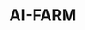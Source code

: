 # AI-FARM
<!-- wp:image {"id":509} -->
<figure class="wp-block-image"><img src="https://hirenlalani.files.wordpress.com/2020/12/thesmartgardeningproject_201205_191133_1.jpg" alt="" class="wp-image-509"/></figure>
<!-- /wp:image -->

<!-- wp:image {"id":511} -->
<figure class="wp-block-image"><img src="https://hirenlalani.files.wordpress.com/2020/12/thesmartgardeningproject_201205_191133_2.jpg" alt="" class="wp-image-511"/></figure>
<!-- /wp:image -->

<!-- wp:image {"id":512} -->
<figure class="wp-block-image"><img src="https://hirenlalani.files.wordpress.com/2020/12/thesmartgardeningproject_201205_191133_3.jpg" alt="" class="wp-image-512"/></figure>
<!-- /wp:image -->

<!-- wp:image {"id":510} -->
<figure class="wp-block-image"><img src="https://hirenlalani.files.wordpress.com/2020/12/thesmartgardeningproject_201205_191133_4.jpg" alt="" class="wp-image-510"/></figure>
<!-- /wp:image -->

<!-- wp:image {"id":514} -->
<figure class="wp-block-image"><img src="https://hirenlalani.files.wordpress.com/2020/12/thesmartgardeningproject_201205_191133_5.jpg" alt="" class="wp-image-514"/></figure>
<!-- /wp:image -->

<!-- wp:image {"id":513} -->
<figure class="wp-block-image"><img src="https://hirenlalani.files.wordpress.com/2020/12/thesmartgardeningproject_201205_191133_6.jpg" alt="" class="wp-image-513"/></figure>
<!-- /wp:image -->

<!-- wp:image {"id":515} -->
<figure class="wp-block-image"><img src="https://hirenlalani.files.wordpress.com/2020/12/thesmartgardeningproject_201205_191133_7.jpg" alt="" class="wp-image-515"/></figure>
<!-- /wp:image -->

<!-- wp:image {"id":516} -->
<figure class="wp-block-image"><img src="https://hirenlalani.files.wordpress.com/2020/12/thesmartgardeningproject_201205_191133_8.jpg" alt="" class="wp-image-516"/></figure>
<!-- /wp:image -->

<!-- wp:image {"id":518} -->
<figure class="wp-block-image"><img src="https://hirenlalani.files.wordpress.com/2020/12/thesmartgardeningproject_201205_191133_9.jpg" alt="" class="wp-image-518"/></figure>
<!-- /wp:image -->

<!-- wp:image {"id":519} -->
<figure class="wp-block-image"><img src="https://hirenlalani.files.wordpress.com/2020/12/thesmartgardeningproject_201205_191133_10.jpg" alt="" class="wp-image-519"/></figure>
<!-- /wp:image -->

<!-- wp:image {"id":517} -->
<figure class="wp-block-image"><img src="https://hirenlalani.files.wordpress.com/2020/12/thesmartgardeningproject_201205_191133_11.jpg" alt="" class="wp-image-517"/></figure>
<!-- /wp:image -->
